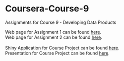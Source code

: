 # Coursera-Course-9
Assignments for Course 9 - Developing Data Products

Web page for Assignment 1 can be found [here](https://coxy-74.github.io/Coursera-Course-9/Assignment-1.html).  
Web page for Assignment 2 can be found [here](https://coxy-74.github.io/Coursera-Course-9/Assignment-2.html).  
<br>
Shiny Application for Course Project can be found [here](https://coxy-74.shinyapps.io/Password-Generator/).  
Presentation for Course Project can be found [here](https://coxy-74.github.io/Course-9-Project/).